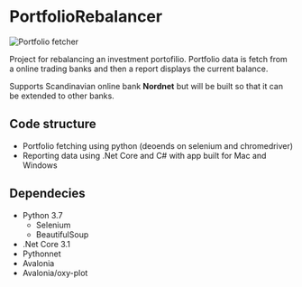 # PortfolioRebalancer

![Portfolio fetcher](https://github.com/backlune/PortfolioRebalancer/workflows/Python%20application/badge.svg?branch=master)


Project for rebalancing an investment portofilio. Portfolio data is fetch from a online trading banks and then a report displays the
current balance. 

Supports Scandinavian online bank **Nordnet** but will be built so that it can be extended to other banks.

## Code structure
- Portfolio fetching using python (deoends on selenium and chromedriver)
- Reporting data using .Net Core and C# with app built for Mac and Windows

## Dependecies
- Python 3.7
  - Selenium
  - BeautifulSoup
- .Net Core 3.1
- Pythonnet
- Avalonia
- Avalonia/oxy-plot
